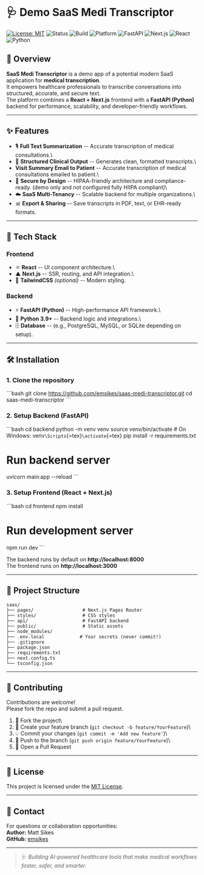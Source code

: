 # 🩺 Demo SaaS Medi Transcriptor

[![License:
MIT](https://img.shields.io/badge/License-MIT-green.svg)](LICENSE)
![Status](https://img.shields.io/badge/Status-Active-success)
![Build](https://img.shields.io/badge/Build-Passing-brightgreen)
![Platform](https://img.shields.io/badge/Platform-React%20%7C%20Next.js%20%7C%20FastAPI%20%7C%20Python-blue)
![FastAPI](https://img.shields.io/badge/FastAPI-005571?logo=fastapi&logoColor=white)
![Next.js](https://img.shields.io/badge/Next.js-000000?logo=nextdotjs&logoColor=white)
![React](https://img.shields.io/badge/React-20232A?logo=react&logoColor=61DAFB)
![Python](https://img.shields.io/badge/Python-3776AB?logo=python&logoColor=white)

## 📖 Overview

**SaaS Medi Transcriptor** is a demo app of a potential modern SaaS application for **medical
transcription**.\
It empowers healthcare professionals to transcribe conversations into
structured, accurate, and secure text.\
The platform combines a **React + Next.js** frontend with a **FastAPI
(Python)** backend for performance, scalability, and developer-friendly
workflows.

------------------------------------------------------------------------

## ✨ Features

-   🎙️ **Full Text Summarization** -- Accurate transcription of medical
    consultations.\
-   🧾 **Structured Clinical Output** -- Generates clean, formatted
    transcripts.\
-   **Visit Summary Email to Patient** -- Accurate transcription of medical
    consultations emailed to patient.\
-   🔐 **Secure by Design** -- HIPAA-friendly architecture and
    compliance-ready. (demo only and not configured fully HIIPA compliant)\
-   ☁️ **SaaS Multi-Tenancy** -- Scalable backend for multiple
    organizations.\
-   📊 **Export & Sharing** -- Save transcripts in PDF, text, or
    EHR-ready formats.

------------------------------------------------------------------------

## 🚀 Tech Stack

### Frontend

-   ⚛️ **React** -- UI component architecture.\
-   ▲ **Next.js** -- SSR, routing, and API integration.\
-   🎨 **TailwindCSS** *(optional)* -- Modern styling.

### Backend

-   ⚡ **FastAPI (Python)** -- High-performance API framework.\
-   🐍 **Python 3.9+** -- Backend logic and integrations.\
-   🗄️ **Database** -- (e.g., PostgreSQL, MySQL, or SQLite depending on
    setup).

------------------------------------------------------------------------

## 🛠️ Installation

### 1. Clone the repository

\`\`\`bash git clone
https://github.com/emsikes/saas-medi-transcriptor.git cd
saas-medi-transcriptor \`\`\`

### 2. Setup Backend (FastAPI)

\`\`\`bash cd backend python -m venv venv source venv/bin/activate \# On
Windows: venv`\Scripts`{=tex}`\activate`{=tex} pip install -r
requirements.txt

# Run backend server

uvicorn main:app --reload \`\`\`

### 3. Setup Frontend (React + Next.js)

\`\`\`bash cd frontend npm install

# Run development server

npm run dev \`\`\`

The backend runs by default on **http://localhost:8000**\
The frontend runs on **http://localhost:3000**

------------------------------------------------------------------------

## 📂 Project Structure
```
saas/
├── pages/                  # Next.js Pages Router
├── styles/                 # CSS styles
├── api/                    # FastAPI backend
├── public/                 # Static assets
├── node_modules/          
├── .env.local             # Your secrets (never commit!)
├── .gitignore
├── package.json
├── requirements.txt
├── next.config.ts
└── tsconfig.json
```
------------------------------------------------------------------------

## 🤝 Contributing

Contributions are welcome!\
Please fork the repo and submit a pull request.

1.  🍴 Fork the project\
2.  🌱 Create your feature branch
    (`git checkout -b feature/YourFeature`)\
3.  💡 Commit your changes (`git commit -m 'Add new feature'`)\
4.  🚀 Push to the branch (`git push origin feature/YourFeature`)\
5.  🔁 Open a Pull Request

------------------------------------------------------------------------

## 📜 License

This project is licensed under the [MIT License](LICENSE).

------------------------------------------------------------------------

## 📧 Contact

For questions or collaboration opportunities:\
**Author:** Matt Sikes\
**GitHub:** [emsikes](https://github.com/emsikes)

------------------------------------------------------------------------

> 🩺 *Building AI-powered healthcare tools that make medical workflows
> faster, safer, and smarter.*

